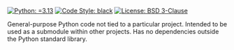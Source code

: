 [![Python: =3.13](https://img.shields.io/badge/python-3.11-green.svg)](https://docs.python.org/3/whatsnew/3.11.html)
[![Code Style: black](https://img.shields.io/badge/code%20style-black-000000.svg)](https://github.com/psf/black)
[![License: BSD 3-Clause](https://img.shields.io/badge/license-BSD%203--Clause-blue.svg)](https://opensource.org/licenses/BSD-3-Clause)

General-purpose Python code not tied to a particular project. Intended to be used as a
submodule within other projects. Has no dependencies outside the Python standard
library.
